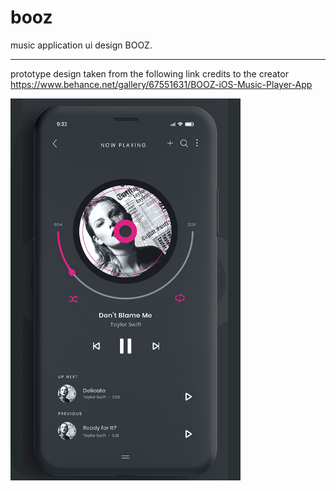 # booz

music application ui design BOOZ.

---------------------------------------------
prototype design taken from the following link
credits to the creator
https://www.behance.net/gallery/67551631/BOOZ-iOS-Music-Player-App

![alt text](https://raw.githubusercontent.com/jhanmarc/UI_Music_Booz/master/assets/prototipe/nowplaying.png) 
